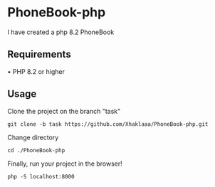 # PhoneBook-php

I have created a php 8.2 PhoneBook

## Requirements
•	PHP 8.2 or higher

## Usage


Clone the project on the branch "task" <br>
```
git clone -b task https://github.com/Xhaklaaa/PhoneBook-php.git
```
Change directory
```
cd ./PhoneBook-php
```

Finally, run your project in the browser!
```
php -S localhost:8000
```

